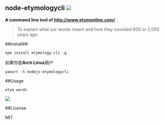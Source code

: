 node-etymologycli ![](https://d25lcipzij17d.cloudfront.net/badge.png?id=js&type=3d&v=0.0.7)
---

**A command line tool of http://www.etymonline.com/**

> To explain what our words meant and how they sounded 600 or 2,000 years ago.

##install##

```npm install etymology-cli -g```

如果你是**Arch Linux**用户

```yaourt -S nodejs-etymologycli```

##Usage

```etym words```

![](image/output.gif)

##License

MIT
